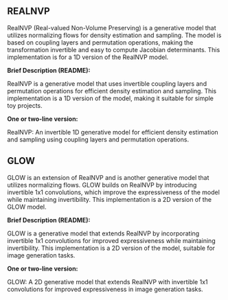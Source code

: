 ## REALNVP

RealNVP (Real-valued Non-Volume Preserving) is a generative model that utilizes normalizing flows for density estimation and sampling. The model is based on coupling layers and permutation operations, making the transformation invertible and easy to compute Jacobian determinants. This implementation is for a 1D version of the RealNVP model.

**Brief Description (README):**

RealNVP is a generative model that uses invertible coupling layers and permutation operations for efficient density estimation and sampling. This implementation is a 1D version of the model, making it suitable for simple toy projects.

**One or two-line version:**

RealNVP: An invertible 1D generative model for efficient density estimation and sampling using coupling layers and permutation operations.

## GLOW

GLOW is an extension of RealNVP and is another generative model that utilizes normalizing flows. GLOW builds on RealNVP by introducing invertible 1x1 convolutions, which improve the expressiveness of the model while maintaining invertibility. This implementation is a 2D version of the GLOW model.

**Brief Description (README):**

GLOW is a generative model that extends RealNVP by incorporating invertible 1x1 convolutions for improved expressiveness while maintaining invertibility. This implementation is a 2D version of the model, suitable for image generation tasks.

**One or two-line version:**

GLOW: A 2D generative model that extends RealNVP with invertible 1x1 convolutions for improved expressiveness in image generation tasks.